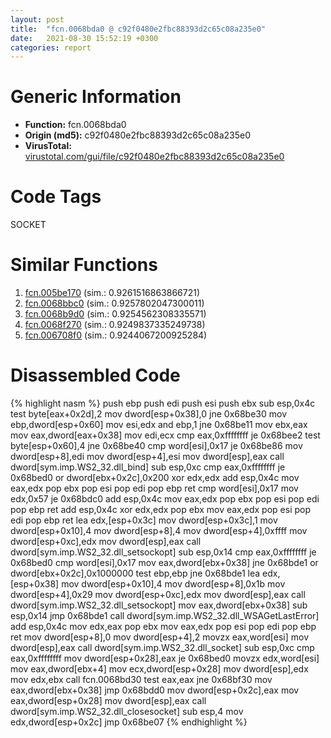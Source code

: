 ```yaml
---
layout: post
title:  "fcn.0068bda0 @ c92f0480e2fbc88393d2c65c08a235e0"
date:   2021-08-30 15:52:19 +0300
categories: report
---
```


# Generic Information
- **Function:** fcn.0068bda0
- **Origin (md5):** c92f0480e2fbc88393d2c65c08a235e0
- **VirusTotal:** [virustotal.com/gui/file/c92f0480e2fbc88393d2c65c08a235e0][virustotal_ref]

# Code Tags
<span class="tag" id="SOCKET">SOCKET</span>


# Similar Functions

1. [fcn.005be170][similar_1_ref] (sim.: 0.9261516863866721)
2. [fcn.0068bbc0][similar_2_ref] (sim.: 0.9257802047300011)
3. [fcn.0068b9d0][similar_3_ref] (sim.: 0.9254562308335571)
4. [fcn.0068f270][similar_4_ref] (sim.: 0.9249837335249738)
5. [fcn.006708f0][similar_5_ref] (sim.: 0.9244067200925284)


# Disassembled Code

{% highlight nasm %}
push ebp
push edi
push esi
push ebx
sub esp,0x4c
test byte[eax+0x2d],2
mov dword[esp+0x38],0
jne 0x68be30
mov ebp,dword[esp+0x60]
mov esi,edx
and ebp,1
jne 0x68be11
mov ebx,eax
mov eax,dword[eax+0x38]
mov edi,ecx
cmp eax,0xffffffff
je 0x68bee2
test byte[esp+0x60],4
jne 0x68be40
cmp word[esi],0x17
je 0x68be86
mov dword[esp+8],edi
mov dword[esp+4],esi
mov dword[esp],eax
call dword[sym.imp.WS2_32.dll_bind]
sub esp,0xc
cmp eax,0xffffffff
je 0x68bed0
or dword[ebx+0x2c],0x200
xor edx,edx
add esp,0x4c
mov eax,edx
pop ebx
pop esi
pop edi
pop ebp
ret 
cmp word[esi],0x17
mov edx,0x57
je 0x68bdc0
add esp,0x4c
mov eax,edx
pop ebx
pop esi
pop edi
pop ebp
ret 
add esp,0x4c
xor edx,edx
pop ebx
mov eax,edx
pop esi
pop edi
pop ebp
ret 
lea edx,[esp+0x3c]
mov dword[esp+0x3c],1
mov dword[esp+0x10],4
mov dword[esp+8],4
mov dword[esp+4],0xffff
mov dword[esp+0xc],edx
mov dword[esp],eax
call dword[sym.imp.WS2_32.dll_setsockopt]
sub esp,0x14
cmp eax,0xffffffff
je 0x68bed0
cmp word[esi],0x17
mov eax,dword[ebx+0x38]
jne 0x68bde1
or dword[ebx+0x2c],0x1000000
test ebp,ebp
jne 0x68bde1
lea edx,[esp+0x38]
mov dword[esp+0x10],4
mov dword[esp+8],0x1b
mov dword[esp+4],0x29
mov dword[esp+0xc],edx
mov dword[esp],eax
call dword[sym.imp.WS2_32.dll_setsockopt]
mov eax,dword[ebx+0x38]
sub esp,0x14
jmp 0x68bde1
call dword[sym.imp.WS2_32.dll_WSAGetLastError]
add esp,0x4c
mov edx,eax
pop ebx
mov eax,edx
pop esi
pop edi
pop ebp
ret 
mov dword[esp+8],0
mov dword[esp+4],2
movzx eax,word[esi]
mov dword[esp],eax
call dword[sym.imp.WS2_32.dll_socket]
sub esp,0xc
cmp eax,0xffffffff
mov dword[esp+0x28],eax
je 0x68bed0
movzx edx,word[esi]
mov eax,dword[ebx+4]
mov ecx,dword[esp+0x28]
mov dword[esp],edx
mov edx,ebx
call fcn.0068bd30
test eax,eax
jne 0x68bf30
mov eax,dword[ebx+0x38]
jmp 0x68bdd0
mov dword[esp+0x2c],eax
mov eax,dword[esp+0x28]
mov dword[esp],eax
call dword[sym.imp.WS2_32.dll_closesocket]
sub esp,4
mov edx,dword[esp+0x2c]
jmp 0x68be07
{% endhighlight %}


[similar_1_ref]: /report/fcn.005be170@c92f0480e2fbc88393d2c65c08a235e0
[similar_2_ref]: /report/fcn.0068bbc0@c92f0480e2fbc88393d2c65c08a235e0
[similar_3_ref]: /report/fcn.0068b9d0@c92f0480e2fbc88393d2c65c08a235e0
[similar_4_ref]: /report/fcn.0068f270@c92f0480e2fbc88393d2c65c08a235e0
[similar_5_ref]: /report/fcn.006708f0@c92f0480e2fbc88393d2c65c08a235e0
[virustotal_ref]: https://www.virustotal.com/gui/file/c92f0480e2fbc88393d2c65c08a235e0